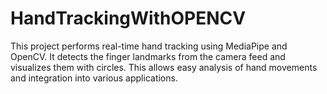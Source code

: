 # HandTrackingWithOPENCV
This project performs real-time hand tracking using MediaPipe and OpenCV. It detects the finger landmarks from the camera feed and visualizes them with circles. This allows easy analysis of hand movements and integration into various applications.
